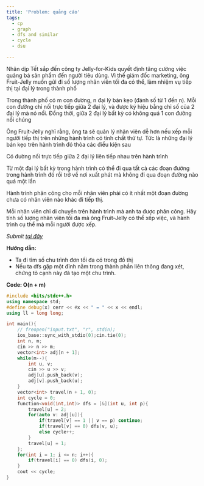 ```yaml
---
title: 'Problem: quảng cáo'
tags:
  - cp
  - graph
  - dfs and similar
  - cycle
  - dsu

---
```

Nhân dịp Tết sắp đến công ty Jelly-for-Kids quyết định tăng cường việc quảng bá sản phẩm đến người tiêu dùng. Vì thế giám đốc marketing, ông Fruit-Jelly muốn gửi đi số lượng nhân viên tối đa có thể, làm nhiệm vụ tiếp thị tại đại lý trong thành phố

Trong thành phố có m con đường, n đại lý bán kẹo (đánh số từ 1 đến n). Mỗi con đường chỉ nối trực tiếp giữa 2 đại lý, và được ký hiệu bằng chỉ số của 2 đại lý mà nó nối. Đồng thời, giữa 2 đại lý bất kỳ có không quá 1 con đường nối chúng

Ông Fruit-Jelly nghĩ rằng, ông ta sẽ quản lý nhân viên dễ hơn nếu xếp mỗi người tiếp thị trên những hành trình có tính chất thứ tự. Tức là những đại lý bán kẹo trên hành trình đó thỏa các điều kiện sau

Có đường nối trực tiếp giữa 2 đại lý liên tiếp nhau trên hành trình

Từ một đại lý bất kỳ trong hành trình có thể đi qua tất cả các đoạn đường trong hành trình đó rồi trở về nơi xuất phát mà không đi qua đoạn đường nào quá một lần

Hành trình phân công cho mỗi nhân viên phải có ít nhất một đoạn đường chưa có nhân viên nào khác đi tiếp thị.

Mỗi nhân viên chỉ di chuyển trên hành trình mà anh ta được phân công. Hãy tính số lượng nhân viên tối đa mà ông Fruit-Jelly có thể xếp việc, và hành trình cụ thể mà mỗi người được xếp.

<!--more-->

*Submit [tại đây](https://oj.vnoi.info/problem/ads)*

**Hướng dẫn:**

- Ta đi tìm số chu trình đơn tối đa có trong đồ thị
- Nếu ta dfs gặp một đỉnh nằm trong thành phần liên thông đang xét, chứng tỏ cạnh này đã tạo một chu trình.

**Code: O(n + m)**

```cpp
#include <bits/stdc++.h>
using namespace std;
#define debug(x) cerr << #x << " = " << x << endl;
using ll = long long;

int main(){
    // freopen("input.txt", "r", stdin);
    ios_base::sync_with_stdio(0);cin.tie(0);
    int n, m;
    cin >> n >> m;
    vector<int> adj[n + 1];
    while(m--){
        int u, v;
        cin >> u >> v;
        adj[u].push_back(v);
        adj[v].push_back(u);
    }
    vector<int> travel(n + 1, 0);
    int cycle = 0;
    function<void(int,int)> dfs = [&](int u, int p){
        travel[u] = 2;
        for(auto v: adj[u]){
            if(travel[v] == 1 || v == p) continue;
            if(travel[v] == 0) dfs(v, u);
            else cycle++;
        }
        travel[u] = 1;
    };
    for(int i = 1; i <= n; i++){
        if(travel[i] == 0) dfs(i, 0);
    }
    cout << cycle;
}
```
